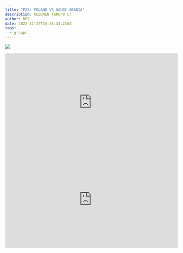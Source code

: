 ```yaml
---
title: "P22: POLAND VS SAUDI ARABIA"
description: RESUMEN (GRUPO C)
author: RPS
date: 2022-11-27T15:48:33.216Z
tags:
  - groupc
---
```

![](/static/img/22-11-26_16-01-35-001.jpg)

<iframe width="560" height="315" src="https://www.youtube-nocookie.com/embed/g1I8Li8gqEc" title="YouTube video player" frameborder="0" allow="accelerometer; autoplay; clipboard-write; encrypted-media; gyroscope; picture-in-picture" allowfullscreen></iframe>

<iframe width="560" height="315" src="https://www.youtube-nocookie.com/embed/Km_baA5jvfA" title="YouTube video player" frameborder="0" allow="accelerometer; autoplay; clipboard-write; encrypted-media; gyroscope; picture-in-picture" allowfullscreen></iframe>